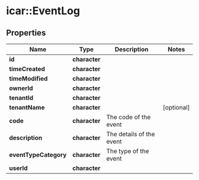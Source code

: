# icar::EventLog


## Properties

Name | Type | Description | Notes
------------ | ------------- | ------------- | -------------
**id** | **character** |  | 
**timeCreated** | **character** |  | 
**timeModified** | **character** |  | 
**ownerId** | **character** |  | 
**tenantId** | **character** |  | 
**tenantName** | **character** |  | [optional] 
**code** | **character** | The code of the event | 
**description** | **character** | The details of the event | 
**eventTypeCategory** | **character** | The type of the event | 
**userId** | **character** |  | 


